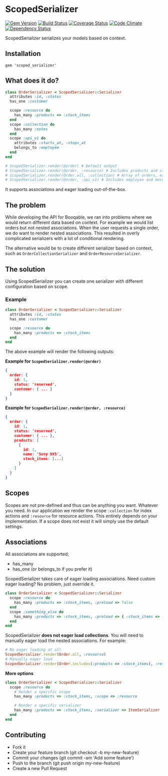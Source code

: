 # ScopedSerializer

[![Gem Version](http://img.shields.io/gem/v/scoped_serializer.svg?style=flat)][gem]
[![Build Status](http://img.shields.io/travis/booqable/scoped_serializer.svg?style=flat)][travis]
[![Coverage Status](http://img.shields.io/coveralls/booqable/scoped_serializer.svg?style=flat)][coveralls]
[![Code Climate](http://img.shields.io/codeclimate/github/booqable/scoped_serializer.svg?style=flat)][codeclimate]
[![Dependency Status](http://img.shields.io/gemnasium/booqable/scoped_serializer.svg?style=flat)][gemnasium]

[gem]: https://rubygems.org/gems/scoped_serializer
[travis]: http://travis-ci.org/booqable/scoped_serializer
[coveralls]: https://coveralls.io/r/booqable/scoped_serializer
[codeclimate]: https://codeclimate.com/github/booqable/scoped_serializer
[gemnasium]: https://gemnasium.com/booqable/scoped_serializer

ScopedSerializer serializes your models based on context.

## Installation

```
gem 'scoped_serializer'
```

## What does it do?

```ruby
class OrderSerializer < ScopedSerializer::Serializer
  attributes :id, :status
  has_one :customer

  scope :resource do
    has_many :products => :stock_items
  end
  scope :collection do
    has_many :notes
  end
  scope :api_v1 do
    attributes :starts_at, :stops_at
    belongs_to :employee
  end
end

# ScopedSerializer.render(@order) # Default output
# ScopedSerializer.render(@order, :resource) # Includes products and stock_items
# ScopedSerializer.render(Order.all, :collection) # Array of orders, each includes notes
# ScopedSerializer.render(@order, :api_v1) # Includes employee and more attributes
```

It supports associations and eager loading out-of-the-box.

## The problem

While developing the API for Booqable, we ran into problems where we would return different data based on context. For example we would list orders but not nested associations. When the user requests a single order, we do want to render nested associations. This resulted in overly complicated serializers with a lot of conditional rendering.

The alternative would be to create different serializer based on context, such as `OrderCollectionSerializer` and `OrderResourceSerializer`.

## The solution

Using ScopedSerializer you can create one serializer with different configuration based on scope.

### Example

```ruby
class OrderSerializer < ScopedSerializer::Serializer
  attributes :id, :status
  has_one :customer

  scope :resource do
    has_many :products => :stock_items
  end
end
```

The above example will render the following outputs:

__Example for `ScopedSerializer.render(@order)`__
```json
{
  order: {
    id: 1,
    status: 'reserved',
    customer: { ... }
  }
}
```

__Example for `ScopedSerializer.render(@order, :resource)`__
```json
{
  order: {
    id: 1,
    status: 'reserved',
    customer: { ... },
    products: [
      {
        id: 1,
        name: 'Sony NX5',
        stock_items: [...]
      }
    ]
  }
}
```

## Scopes

Scopes are not pre-defined and thus can be anything you want. Whatever you need. In our application we render the scope `:collection` for index actions and `:resource` for resource actions. This entirely depends on your implementation. If a scope does not exist it will simply use the default settings.

## Associations

All associations are supported;

- has_many
- has_one (or belongs_to if you prefer it)

ScopedSerializer takes care of eager loading associations. Need custom eager loading? No problem, just override it.

```ruby
class OrderSerializer < ScopedSerializer::Serializer
  scope :resource do
    has_many :products => :stock_items, :preload => false
  end
  scope :something_else do
    has_many :products => :stock_items, :preload => { :stock_items => :item }
  end
end
```

ScopedSerializer __does not eager load collections__. You will need to manually eager load the nested associations. For example:

```ruby
# No eager loading at all
ScopedSerializer.render(Order.all, :resource)
# Manually eager load
ScopedSerializer.render(Order.includes(:products => :stock_items), :resource)
```

__More options__

```ruby
class OrderSerializer < ScopedSerializer::Serializer
  scope :resource do
    # Render a specific scope
    has_many :products => :stock_items, :scope => :resource

    # Render a specific serializer
    has_many :products => :stock_items, :serializer => ItemSerializer
  end
end
```

## Contributing

- Fork it
- Create your feature branch (git checkout -b my-new-feature)
- Commit your changes (git commit -am 'Add some feature')
- Push to the branch (git push origin my-new-feature)
- Create a new Pull Request
